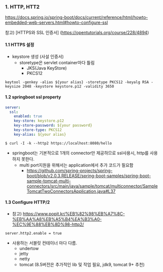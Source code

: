 ### 1. HTTP, HTT2
https://docs.spring.io/spring-boot/docs/current/reference/html/howto-embedded-web-servers.html#howto-configure-ssl

참고) [HTTPS와 SSL 인증서] (https://opentutorials.org/course/228/4894)


#### 1.1 HTTPS 설정
* keystore 생성 (사설 인증서)
    * storetype은 servlet container마다 틀림 
        * JKS(Java KeyStore)
        * PKCS12
```
keytool -genkey -alias ${your alias} -storetype PKCS12 -keyalg RSA -keysize 2048 -keystore keystore.p12 -validity 3650 
```

#### 1.2 springboot ssl property
```yml
server:
  ssl:
    enabled: true
    key-store: keystore.p12
    key-store-password: ${your password}
    key-store-type: PKCS12
    key-alias: ${your alias}
```

```
$ curl -I -k --http2 https://localhost:8080/hello
```

* springboot는 기본적으로 1개의 connector만 제공하므로 ssl사용시, http를 사용하지 못한다.
    * multi port지원을 위해서는 application에서 추가 코드가 필요함
        * https://github.com/spring-projects/spring-boot/blob/v2.0.3.RELEASE/spring-boot-samples/spring-boot-sample-tomcat-multi-connectors/src/main/java/sample/tomcat/multiconnector/SampleTomcatTwoConnectorsApplication.java#L37

#### 1.3 Configure HTTP/2
* 참고) https://www.popit.kr/%EB%82%98%EB%A7%8C-%EB%AA%A8%EB%A5%B4%EA%B3%A0-%EC%9E%88%EB%8D%98-http2/
```properties
server.http2.enable = true
```
* 사용하는 서블릿 컨테이너 마다 다름.
    * undertow
    * jetty
    * netty
    * tomcat (8.5버전은 추가적인 lib 및 작업 필요, jdk9, tomcat 9+ 추천)